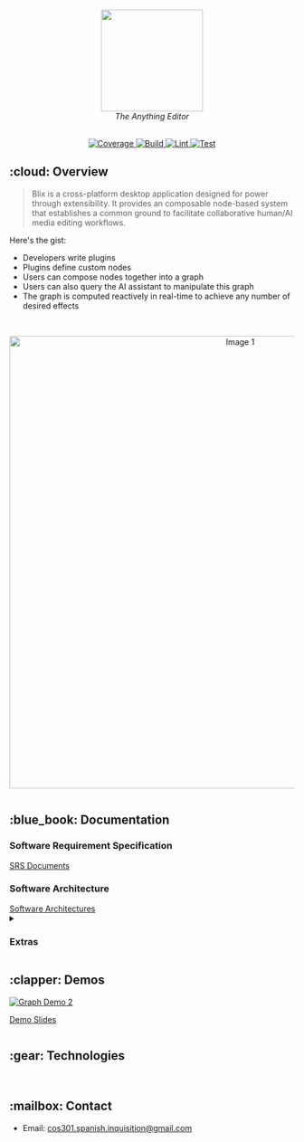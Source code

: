 <p align="center">
<br />
<img alt="" src="https://raw.githubusercontent.com/COS301-SE-2023/AI-Photo-Editor/master/docs/pics/blix.svg" width="180px">
<br />
<i>The Anything Editor</i>
<br />
<br />
</p>

<p align="center">
<a href="https://codecov.io/gh/COS301-SE-2023/AI-Photo-Editor">
    <img alt="Coverage" src="https://codecov.io/gh/COS301-SE-2023/AI-Photo-Editor/branch/master/graph/badge.svg?token=7T6WCYXEIO">
</a>
<a href="https://github.com/COS301-SE-2023/AI-Photo-Editor/actions/workflows/build.yml">
    <img alt="Build" src="https://github.com/COS301-SE-2023/AI-Photo-Editor/actions/workflows/build.yml/badge.svg">
</a>
<a href="https://github.com/COS301-SE-2023/AI-Photo-Editor/actions/workflows/lint.yml">
    <img alt="Lint" src="https://github.com/COS301-SE-2023/AI-Photo-Editor/actions/workflows/lint.yml/badge.svg">
</a>
<a href="https://github.com/COS301-SE-2023/AI-Photo-Editor/actions/workflows/coverage.yml">
    <img alt="Test" src="https://github.com/COS301-SE-2023/AI-Photo-Editor/actions/workflows/coverage.yml/badge.svg">
</a>
</p>

<!--------------------------------------- OVERVIEW -------------------------------------->
<h2 id="overview"> :cloud: Overview</h2>

> Blix is a cross-platform desktop application designed for power through extensibility.
> It provides an composable node-based system that establishes a common ground
> to facilitate collaborative human/AI media editing workflows.

Here's the gist:
- Developers write plugins
- Plugins define custom nodes
- Users can compose nodes together into a graph
- Users can also query the AI assistant to manipulate this graph
- The graph is computed reactively in real-time to achieve any number of desired effects

<br />
<p align="center">
	<img alt="Image 1" src="https://raw.githubusercontent.com/COS301-SE-2023/AI-Photo-Editor/master/docs/pics/demo-image-1.png" height="auto" width="800">
</p>

<img alt="" src="https://raw.githubusercontent.com/andreasbm/readme/master/assets/lines/aqua.png">

<!------------------------------------ DOCUMENTATION ------------------------------------>
<h2 id="documentation"> :blue_book: Documentation</h2>

<h3>Software Requirement Specification</h3>
<a href="https://drive.google.com/drive/folders/1GZKHobQARi-2YzsywifolR_pFYL3Cvqb?usp=sharing">SRS Documents</a>

<h3>Software Architecture</h3>
<a href="https://drive.google.com/drive/folders/1SNnfC44DCIFK5kD5LkyoEbxfRvr8g_CS?usp=sharing">Software Architectures</a>

<br>

<details>
  <summary><h3>Extras</h3></summary>
  <ul style="list-style: none">
    <li><a href="https://drive.google.com/file/d/1KSBoSISRutLugk6KTDuSiBa4gBeDqJEq/view?usp=sharing">Coding Standards</a></li>
    <li><a href="https://drive.google.com/file/d/1AKw07sTbT_UwYb3aZ7x7g0MXIf5WFRmq/view?usp=share_link">Testing Policy</a></li>
    <li><a href="https://drive.google.com/file/d/11AeERkEWYtxJHes-1va_YyJVb93pd7MM/view?usp=drive_link">Deployment Diagram</a></li>
    <li><a href="https://drive.google.com/file/d/1Rmy0YbLDfM-8XI6rwFb3PWAoF2UFYfOH/view?usp=drive_link">Installation Manual v1</a></li>
    <li><a href="https://drive.google.com/drive/folders/11OvcPKfqupLnhAcZk92K7WXyILO0X1Sj?usp=share_link">User Manuals</a></li>
  </ul>
</details>

<img alt="" src="https://raw.githubusercontent.com/andreasbm/readme/master/assets/lines/aqua.png">

<!---------------------------------------- DEMOS ---------------------------------------->
<h2 id="demos"> :clapper: Demos</h2>

[![Graph Demo 2](https://img.youtube.com/vi/7y2TohRtZDU/0.jpg)](https://youtu.be/7y2TohRtZDU)

<a href="https://drive.google.com/drive/folders/1hW7HfkvV94R4TRMGSAv_glOtFP1Ww9B9?usp=sharing">Demo Slides</a>

<img alt="" src="https://raw.githubusercontent.com/andreasbm/readme/master/assets/lines/aqua.png">

<!------------------------------------- TECHNOLOGIES ------------------------------------>
<h2 id="technologies"> :gear: Technologies</h2>

<div>
<img alt="" src="https://img.shields.io/badge/Electron-2B2E3A?style=for-the-badge&logo=electron&logoColor=9FEAF9">
<img alt="" src="https://img.shields.io/badge/Svelte-4A4A55?style=for-the-badge&logo=svelte&logoColor=FF3E00">
<img alt="" src="https://img.shields.io/badge/Tailwind_CSS-38B2AC?style=for-the-badge&logo=tailwind-css&logoColor=white">
</div>

<img alt="" src="https://raw.githubusercontent.com/andreasbm/readme/master/assets/lines/aqua.png">

<!--------------------------------------- CONTACT --------------------------------------->
<h2 id="contact"> :mailbox: Contact</h2>

* Email: cos301.spanish.inquisition@gmail.com

<img alt="" src="https://raw.githubusercontent.com/andreasbm/readme/master/assets/lines/aqua.png">
